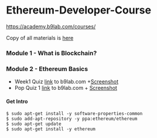 # Ethereum-Developer-Course
https://academy.b9lab.com/courses/

Copy of all materials is [here](https://docs.google.com/spreadsheets/d/1CRJ-z15SS8cCOezTVXzz5XFyPcT69zdFHvsbGqXYgXI)

### Module 1 - What is Blockchain?

### Module 2 - Ethereum Basics

- Week1 Quiz [link](https://academy.b9lab.com/courses/course-v1:B9lab+BLOCKSTARS-ETH-1+2019-03/courseware/09a8bd77f84f43c292cc0895fd73810b/deaedc91146d49cdbfd6b047c7380e2c/?child=first) to b9lab.com +[Screenshot](.......)
- Pop Quiz 1 [link](https://academy.b9lab.com/courses/course-v1:B9lab+BLOCKSTARS-ETH-1+2019-03/courseware/440e28a5280b4cf0895005b7569fce23/218d23af07194724af38d9f8911ed740/) to b9lab.com + [Screenshot](https://drive.google.com/file/d/15abPjkJiu6NooMAY4IcmPWlm6LQCZSoJ/view?usp=sharing)

#### Get Intro

```angular2
$ sudo apt-get install -y software-properties-common
$ sudo add-apt-repository -y ppa:ethereum/ethereum
$ sudo apt-get update
$ sudo apt-get install -y ethereum
```